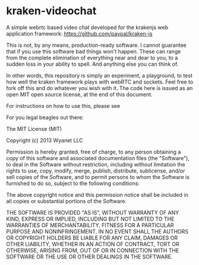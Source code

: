 # kraken-videochat

A simple webrtc based video chat developed for the krakenjs web application framework: https://github.com/paypal/kraken-js

This is not, by any means, production-ready software. I cannot guarantee that if you use this software bad things won't happen. These can range from the complete elimination of everything near and dear to you, to a sudden loss in your ability to spell. And anything else you can think of.

In other words, this repository is simply an experiment, a playground, to test how well the kraken framework plays with webRTC and sockets. Feel free to fork off this and do whatever you wish with it. The code here is issued as an open MIT open source license, at the end of this document.

For instructions on how to use this, please see

For you legal beagles out there:

The MIT License (MIT)

Copyright (c) 2013 Wyanet LLC

Permission is hereby granted, free of charge, to any person obtaining a copy of this software and associated documentation files (the "Software"), to deal in the Software without restriction, including without limitation the rights to use, copy, modify, merge, publish, distribute, sublicense, and/or sell copies of the Software, and to permit persons to whom the Software is furnished to do so, subject to the following conditions:

The above copyright notice and this permission notice shall be included in all copies or substantial portions of the Software.

THE SOFTWARE IS PROVIDED "AS IS", WITHOUT WARRANTY OF ANY KIND, EXPRESS OR IMPLIED, INCLUDING BUT NOT LIMITED TO THE WARRANTIES OF MERCHANTABILITY, FITNESS FOR A PARTICULAR PURPOSE AND NONINFRINGEMENT. IN NO EVENT SHALL THE AUTHORS OR COPYRIGHT HOLDERS BE LIABLE FOR ANY CLAIM, DAMAGES OR OTHER LIABILITY, WHETHER IN AN ACTION OF CONTRACT, TORT OR OTHERWISE, ARISING FROM, OUT OF OR IN CONNECTION WITH THE SOFTWARE OR THE USE OR OTHER DEALINGS IN THE SOFTWARE.
